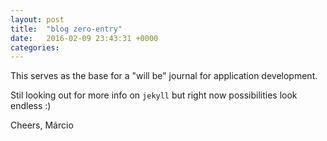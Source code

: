 ```yaml
---
layout: post
title:  "blog zero-entry"
date:   2016-02-09 23:43:31 +0000
categories: 
---
```

This serves as the base for a "will be" journal for application development.

Stil looking out for more info on `jekyll` but right now possibilities look endless :)

Cheers,
Márcio
